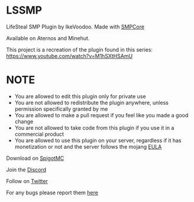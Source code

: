 # LSSMP
LifeSteal SMP Plugin by IkeVoodoo. Made with [SMPCore](https://github.com/IkeVoodoo/SMPCore)

Available on Aternos and Minehut.

This project is a recreation of the plugin found in this series: https://www.youtube.com/watch?v=M1hSXtHSAmU

# NOTE

  - You are allowed to edit this plugin only for private use
  - You are not allowed to redistribute the plugin anywhere, unless permission specifically granted by me
  - You are allowed to make a pull request if you feel like you made a good change
  - You are not allowed to take code from this plugin if you use it in a commercial product
  - You are allowed to use this plugin on your server, regardless if it has monetization or not and the server follows the mojang [EULA](https://account.mojang.com/documents/minecraft_eula)

Download on [SpigotMC](https://www.spigotmc.org/resources/lifesteal-smp-plugin.94387/)

Join the [Discord](https://refinedtech.dev/discord)

Follow on [Twitter](https://refinedtech.dev/twitter)

For any bugs please report them [here](https://refinedtech.dev/discord)
